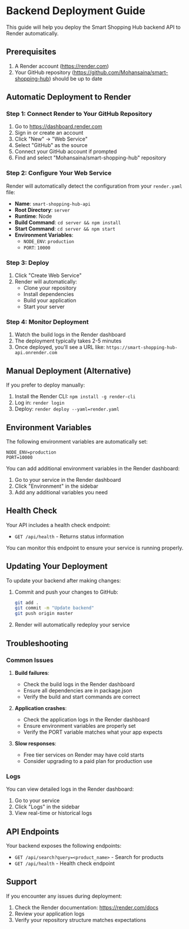 # Backend Deployment Guide

This guide will help you deploy the Smart Shopping Hub backend API to Render automatically.

## Prerequisites

1. A Render account (https://render.com)
2. Your GitHub repository (https://github.com/Mohansaina/smart-shopping-hub) should be up to date

## Automatic Deployment to Render

### Step 1: Connect Render to Your GitHub Repository

1. Go to https://dashboard.render.com
2. Sign in or create an account
3. Click "New" → "Web Service"
4. Select "GitHub" as the source
5. Connect your GitHub account if prompted
6. Find and select "Mohansaina/smart-shopping-hub" repository

### Step 2: Configure Your Web Service

Render will automatically detect the configuration from your `render.yaml` file:

- **Name**: `smart-shopping-hub-api`
- **Root Directory**: `server`
- **Runtime**: Node
- **Build Command**: `cd server && npm install`
- **Start Command**: `cd server && npm start`
- **Environment Variables**:
  - `NODE_ENV`: `production`
  - `PORT`: `10000`

### Step 3: Deploy

1. Click "Create Web Service"
2. Render will automatically:
   - Clone your repository
   - Install dependencies
   - Build your application
   - Start your server

### Step 4: Monitor Deployment

1. Watch the build logs in the Render dashboard
2. The deployment typically takes 2-5 minutes
3. Once deployed, you'll see a URL like: `https://smart-shopping-hub-api.onrender.com`

## Manual Deployment (Alternative)

If you prefer to deploy manually:

1. Install the Render CLI: `npm install -g render-cli`
2. Log in: `render login`
3. Deploy: `render deploy --yaml=render.yaml`

## Environment Variables

The following environment variables are automatically set:

```env
NODE_ENV=production
PORT=10000
```

You can add additional environment variables in the Render dashboard:
1. Go to your service in the Render dashboard
2. Click "Environment" in the sidebar
3. Add any additional variables you need

## Health Check

Your API includes a health check endpoint:
- `GET /api/health` - Returns status information

You can monitor this endpoint to ensure your service is running properly.

## Updating Your Deployment

To update your backend after making changes:

1. Commit and push your changes to GitHub:
   ```bash
   git add .
   git commit -m "Update backend"
   git push origin master
   ```

2. Render will automatically redeploy your service

## Troubleshooting

### Common Issues

1. **Build failures**:
   - Check the build logs in the Render dashboard
   - Ensure all dependencies are in package.json
   - Verify the build and start commands are correct

2. **Application crashes**:
   - Check the application logs in the Render dashboard
   - Ensure environment variables are properly set
   - Verify the PORT variable matches what your app expects

3. **Slow responses**:
   - Free tier services on Render may have cold starts
   - Consider upgrading to a paid plan for production use

### Logs

You can view detailed logs in the Render dashboard:
1. Go to your service
2. Click "Logs" in the sidebar
3. View real-time or historical logs

## API Endpoints

Your backend exposes the following endpoints:

- `GET /api/search?query=<product_name>` - Search for products
- `GET /api/health` - Health check endpoint

## Support

If you encounter any issues during deployment:
1. Check the Render documentation: https://render.com/docs
2. Review your application logs
3. Verify your repository structure matches expectations